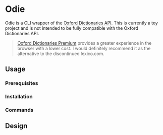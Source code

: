 # Odie

Odie is a CLI wrapper of the [Oxford Dictionaries API](https://developer.oxforddictionaries.com/).
This is currently a toy project and is not intended to be fully compatible with the Oxford Dictionaries API.

> [Oxford Dictionaries Premium](https://premium.oxforddictionaries.com/) provides a greater experience in the browser with a lower cost.
> I would definitely recommend it as the alternative to the discontinued lexico.com.

## Usage

### Prerequisites

### Installation

### Commands

## Design
